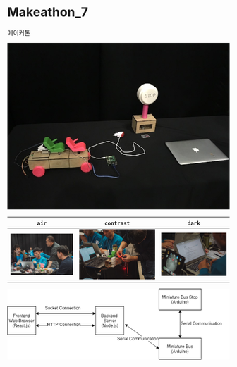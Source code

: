 # Makeathon_7
메이커톤 

![dark skin](images/output.jpeg)

| `air` | `contrast` | `dark` |
| --- | --- | --- |
| ![air skin](images/p1.jpg) | ![contrast skin](images/p2.jpg) | ![dark skin](images/p3.jpg) |


![air skin](images/tourbus.png)
